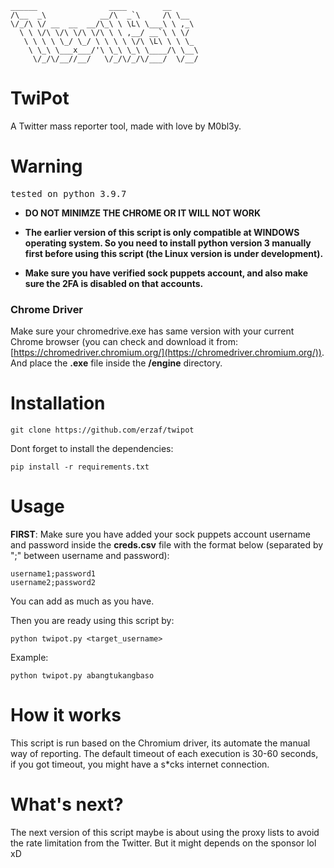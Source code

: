  ``` 
______                ____        __      
/\__  _\            __/\  _`\     /\ \__
\/_/\ \/ __  __  __/\_\ \ \L\ \___\ \ ,_\
   \ \ \/\ \/\ \/\ \/\ \ \ ,__/ __`\ \ \/
    \ \ \ \ \_/ \_/ \ \ \ \ \/\ \L\ \ \ \_
     \ \_\ \___x___/'\ \_\ \_\ \____/\ \__\
      \/_/\/__//__/   \/_/\/_/\/___/  \/__/
```

# TwiPot
A Twitter mass reporter tool, made with love by M0bl3y.

# Warning
<pre>tested on python 3.9.7</pre>

- **DO NOT MINIMZE THE CHROME OR IT WILL NOT WORK**

- **The earlier version of this script is only compatible at WINDOWS operating system. So you need to install python version 3 manually first before using this script (the Linux version is under development).**

- **Make sure you have verified sock puppets account, and also make sure the 2FA is disabled on that accounts.**

### Chrome Driver
Make sure your chromedrive.exe has same version with your current Chrome browser (you can check and download it from: [https://chromedriver.chromium.org/](https://chromedriver.chromium.org/)). And place the **.exe** file inside the **/engine** directory.

# Installation

```git clone https://github.com/erzaf/twipot```

Dont forget to install the dependencies:

```pip install -r requirements.txt```

# Usage

**FIRST**:
Make sure you have added your sock puppets account username and password inside the **creds.csv** file with the format below (separated by ";" between username and password):

```
username1;password1
username2;password2
```
You can add as much as you have.

Then you are ready using this script by:

```python twipot.py <target_username>```

Example:

```python twipot.py abangtukangbaso```

# How it works

This script is run based on the Chromium driver, its automate the manual way of reporting. The default timeout of each execution is 30-60 seconds, if you got timeout, you might have a s*cks internet connection.

# What's next?

The next version of this script maybe is about using the proxy lists to avoid the rate limitation from the Twitter. But it might depends on the sponsor lol xD